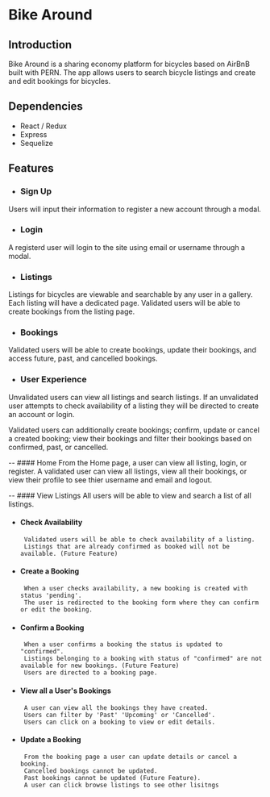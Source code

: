 # Bike Around

## Introduction

Bike Around is a sharing economy platform for bicycles based on AirBnB built with PERN. The app allows users to search bicycle listings and create and edit bookings for bicycles.

## Dependencies

- React / Redux
- Express
- Sequelize

## Features

- ### Sign Up

Users will input their information to register a new account through a modal.

- ### Login

A registerd user will login to the site using email or username through a modal.

- ### Listings

Listings for bicycles are viewable and searchable by any user in a gallery. Each listing will have a dedicated page. Validated users will be able to create bookings from the listing page.

- ### Bookings

Validated users will be able to create bookings, update their bookings, and access future, past, and cancelled bookings.

- ### User Experience

Unvalidated users can view all listings and search listings. If an unvalidated user attempts to check availability of a listing they will be directed to create an account or login.

Validated users can additionally create bookings; confirm, update or cancel a created booking; view their bookings and filter their bookings based on confirmed, past, or cancelled.

-- #### Home
        From the Home page, a user can view all listing, login, or register.
        A validated user can view all listings, view all their bookings, or view their profile to see thier username and email and logout.
        
-- #### View Listings
        All users will be able to view and search a list of all listings.

- #### Check Availability
       Validated users will be able to check availability of a listing.
       Listings that are already confirmed as booked will not be available. (Future Feature)

- #### Create a Booking
       When a user checks availability, a new booking is created with status 'pending'.
       The user is redirected to the booking form where they can confirm or edit the booking.
       
- #### Confirm a Booking
       When a user confirms a booking the status is updated to "confirmed".
       Listings belonging to a booking with status of "confirmed" are not available for new bookings. (Future Feature)
       Users are directed to a booking page.

- #### View all a User's Bookings
       A user can view all the bookings they have created.
       Users can filter by 'Past' 'Upcoming' or 'Cancelled'.
       Users can click on a booking to view or edit details.
       
- #### Update a Booking
       From the booking page a user can update details or cancel a booking.
       Cancelled bookings cannot be updated.
       Past bookings cannot be updated (Future Feature).
       A user can click browse listings to see other lisitngs
